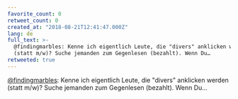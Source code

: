 ```yaml
---
favorite_count: 0
retweet_count: 0
created_at: "2018-08-21T12:41:47.000Z"
lang: de
full_text: >-
  @findingmarbles: Kenne ich eigentlich Leute, die "divers" anklicken werden
  (statt m/w)? Suche jemanden zum Gegenlesen (bezahlt). Wenn Du…
retweeted: true
---
```


[@findingmarbles](https://twitter.com/findingmarbles): Kenne ich eigentlich
Leute, die "divers" anklicken werden (statt m/w)? Suche jemanden zum Gegenlesen
(bezahlt). Wenn Du…
